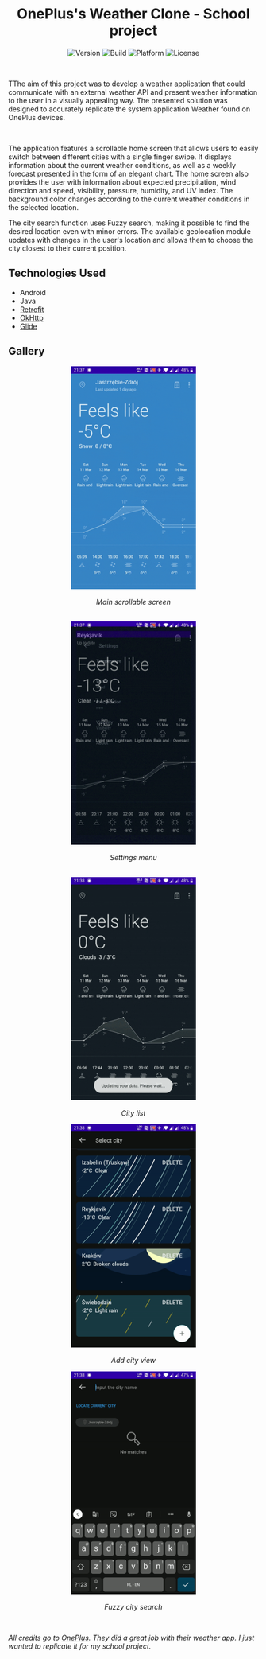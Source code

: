 <h1 align="center">OnePlus's Weather Clone - School project</h1>
<p align="center">
  <img src="https://img.shields.io/badge/Version-1.0.0-blue.svg" alt="Version">
  <img src="https://img.shields.io/badge/Build-passing-brightgreen.svg" alt="Build">
  <img src="https://img.shields.io/badge/Platform-Android-green.svg" alt="Platform">
  <img src="https://img.shields.io/badge/License-MIT-yellow.svg" alt="License"></p>
<br>
<p>TThe aim of this project was to develop a weather application that could communicate with an external weather API and present weather information to the user in a visually appealing way. The presented solution was designed to accurately replicate the system application Weather found on OnePlus devices.</p>
<br>
<p>
The application features a scrollable home screen that allows users to easily switch between different cities with a single finger swipe. It displays information about the current weather conditions, as well as a weekly forecast presented in the form of an elegant chart. The home screen also provides the user with information about expected precipitation, wind direction and speed, visibility, pressure, humidity, and UV index. The background color changes according to the current weather conditions in the selected location.
</p>

<p>The city search function uses Fuzzy search, making it possible to find the desired location even with minor errors. The available geolocation module updates with changes in the user's location and allows them to choose the city closest to their current position.</p>

<h2>Technologies Used</h2>

- Android
- Java
- [Retrofit](https://github.com/square/retrofit)
- [OkHttp](https://github.com/square/okhttp)
- [Glide](https://github.com/bumptech/glide)

<h2>Gallery</h2>
<div align="center">
  <img src="media\weather_overview.gif" alt="OverView" width="50%" height="50%"> 
  <p><em>Main scrollable screen</em></p>
</div>
<br>
<div align="center">
  <img src="media\weather_settings.gif" alt="Settings" width="50%" height="50%"> 
  <p><em>Settings menu</em></p>
</div>
<br>
<div align="center">
  <img src="media\weather_city_menu.gif" alt="User Cities" width="50%" height="50%"> 
  <p><em>City list</em></p>
</div>
<div align="center">
  <img src="media\weather_add_city.gif" alt="Add City" width="50%" height="50%"> 
  <p><em>Add city view</em></p>
</div>
<div align="center">
  <img src="media\weather_fuzzy.gif" alt="Fuzzy Search" width="50%" height="50%"> 
  <p><em>Fuzzy city search</em></p>
</div>
<br>

*All credits go to [OnePlus](https://www.oneplus.com/). They did a great job with their weather app. I just wanted to replicate it for my school project.*




